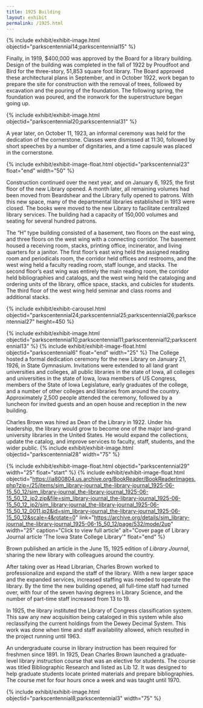 ```yaml
---
title: 1925 Building
layout: exhibit
permalink: /1925.html
---
```

{% include exhibit/exhibit-image.html objectid="parkscentennial14;parkscentennial15" %}

Finally, in 1919, $400,000 was approved by the Board for a library building. Design of the building was completed in the fall of 1922 by Proudfoot and Bird for the three-story, 51,853 square foot library. The Board approved these architectural plans in September, and in October 1922, work began to prepare the site for construction with the removal of trees, followed by excavation and the pouring of the foundation. The following spring, the foundation was poured, and the ironwork for the superstructure began going up. 

{% include exhibit/exhibit-image.html objectid="parkscentennial20;parkscentennial31" %}

A year later, on October 11, 1923, an informal ceremony was held for the dedication of the cornerstone. Classes were dismissed at 11:30, followed by short speeches by a number of dignitaries, and a time capsule was placed in the cornerstone.

{% include exhibit/exhibit-image-float.html objectid="parkscentennial23" float="end" width="50" %}

Construction continued over the next year, and on January 6, 1925, the first floor of the new Library opened. A month later, all remaining volumes had been moved from Beardshear and the Library fully opened to patrons. With this new space, many of the departmental libraries established in 1913 were closed. The books were moved to the new Library to facilitate centralized library services. The building had a capacity of 150,000 volumes and seating for several hundred patrons. 

The “H” type building consisted of a basement, two floors on the east wing, and three floors on the west wing with a connecting corridor. The basement housed a receiving room, stacks, printing office, incinerator, and living quarters for a janitor. The first floor’s east wing held the assigned reading room and periodicals room, the corridor held offices and restrooms, and the west wing held a faculty reading room, staff lounge, and stacks. The second floor’s east wing was entirely the main reading room, the corridor held bibliographies and catalogs, and the west wing held the cataloging and ordering units of the library, office space, stacks, and cubicles for students. The third floor of the west wing held seminar and class rooms and additional stacks.

{% include exhibit/exhibit-carousel.html objectid="parkscentennial24;parkscentennial25;parkscentennial26;parkscentennial27" height=450 %}

{% include exhibit/exhibit-image.html objectid="parkscentennial10;parkscentennial11;parkscentennial12;parkscentennial13" %}
{% include exhibit/exhibit-image-float.html objectid="parkscentennial6" float="end" width="25" %}
The College hosted a formal dedication ceremony for the new Library on January 21, 1926, in State Gymnasium. Invitations were extended to all land grant universities and colleges, all public libraries in the state of Iowa, all colleges and universities in the state of Iowa, Iowa members of US Congress, members of the State of Iowa Legislature, early graduates of the college, and a number of other colleges and libraries from around the country. Approximately 2,500 people attended the ceremony, followed by a luncheon for invited guests and an open house and reception in the new building.


Charles Brown was hired as Dean of the Library in 1922. Under his leadership, the library would grow to become one of the major land-grand university libraries in the United States. He would expand the collections, update the catalog, and improve services to faculty, staff, students, and the wider public.
{% include exhibit/exhibit-image.html objectid="parkscentennial28" width="75" %}

{% include exhibit/exhibit-image-float.html objectid="parkscentennial29" width="25" float="start" %}
{% include exhibit/exhibit-image-float.html objectid="https://ia800804.us.archive.org/BookReader/BookReaderImages.php?zip=/25/items/sim_library-journal_the-library-journal_1925-06-15_50_12/sim_library-journal_the-library-journal_1925-06-15_50_12_jp2.zip&file=sim_library-journal_the-library-journal_1925-06-15_50_12_jp2/sim_library-journal_the-library-journal_1925-06-15_50_12_0011.jp2&id=sim_library-journal_the-library-journal_1925-06-15_50_12&scale=4&rotate=0" link="https://archive.org/details/sim_library-journal_the-library-journal_1925-06-15_50_12/page/532/mode/2up" width="25" caption="Click to view full article" alt="Cover page of Library Journal article 'The Iowa State College Library'" float="end" %}

Brown published an article in the June 15, 1925 edition of *Library Journal*, sharing the new library with colleagues around the country.

After taking over as Head Librarian, Charles Brown worked to professionalize and expand the staff of the library. With a new larger space and the expanded services, increased staffing was needed to operate the library. By the time the new building opened, all full-time staff had turned over, with four of the seven having degrees in Library Science, and the number of part-time staff increased from 13 to 19.

In 1925, the library instituted the Library of Congress classification system. This saw any new acquisition being cataloged in this system while also reclassifying the current holdings from the Dewey Decimal System. This work was done when time and staff availability allowed, which resulted in the project running until 1963.

An undergraduate course in library instruction has been required for freshmen since 1891. In 1925, Dean Charles Brown launched a graduate-level library instruction course that was an elective for students. The course was titled Bibliographic Research and listed as Lib 12. It was designed to help graduate students locate printed materials and prepare bibliographies. The course met for four hours once a week and was taught until 1970.

{% include exhibit/exhibit-image.html objectid="parkscentennial8;parkscentennial3" width="75" %}